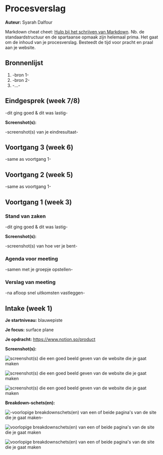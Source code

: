# Procesverslag
**Auteur:** Syarah Dalfour

Markdown cheat cheet: [Hulp bij het schrijven van Markdown](https://github.com/adam-p/markdown-here/wiki/Markdown-Cheatsheet). Nb. de standaardstructuur en de spartaanse opmaak zijn helemaal prima. Het gaat om de inhoud van je procesverslag. Besteedt de tijd voor pracht en praal aan je website.



## Bronnenlijst
1. -bron 1-
2. -bron 2-
3. -...-



## Eindgesprek (week 7/8)

-dit ging goed & dit was lastig-

**Screenshot(s):**

-screenshot(s) van je eindresultaat-



## Voortgang 3 (week 6)

-same as voortgang 1-



## Voortgang 2 (week 5)

-same as voortgang 1-



## Voortgang 1 (week 3)

### Stand van zaken

-dit ging goed & dit was lastig-

**Screenshot(s):**

-screenshot(s) van hoe ver je bent-

### Agenda voor meeting

-samen met je groepje opstellen-

### Verslag van meeting

-na afloop snel uitkomsten vastleggen-



## Intake (week 1)

**Je startniveau:**  blauwepiste

**Je focus:** surface plane 

**Je opdracht:** https://www.notion.so/product

**Screenshot(s):**

![screenshot(s) die een goed beeld geven van de website die je gaat maken](images/image1.png)

![screenshot(s) die een goed beeld geven van de website die je gaat maken](images/image2.png)

![screenshot(s) die een goed beeld geven van de website die je gaat maken](images/image3.png)




**Breakdown-schets(en):**

![-voorlopige breakdownschets(en) van een of beide pagina's van de site die je gaat maken-](images/imageBreakDown1.png)

![voorlopige breakdownschets(en) van een of beide pagina's van de site die je gaat maken](images/imageBreakDown2.png)

![voorlopige breakdownschets(en) van een of beide pagina's van de site die je gaat maken](images/imageBreakDown3.png)
